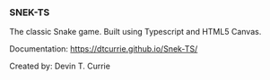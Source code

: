 ### SNEK-TS

The classic Snake game. Built using Typescript and HTML5 Canvas.

Documentation: https://dtcurrie.github.io/Snek-TS/

Created by: Devin T. Currie
